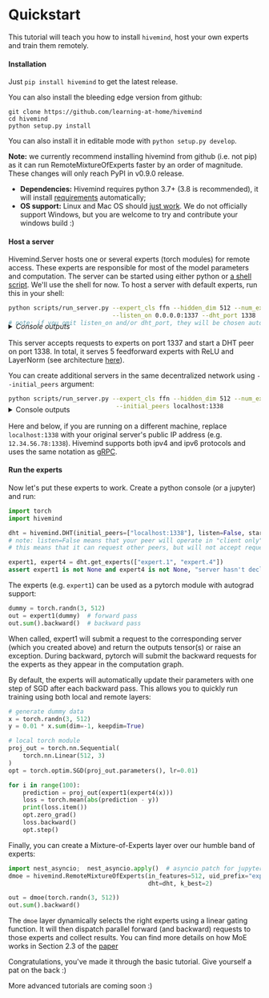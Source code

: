 # Quickstart

This tutorial will teach you how to install `hivemind`, host your own experts and train them remotely.


#### Installation

Just `pip install hivemind` to get the latest release. 

You can also install the bleeding edge version from github:
```
git clone https://github.com/learning-at-home/hivemind
cd hivemind
python setup.py install
```

You can also install it in editable mode with `python setup.py develop`.

__Note:__ we currently recommend installing hivemind from github (i.e. not pip) as it can run RemoteMixtureOfExperts faster by an order of magnitude. These changes will only reach PyPI in v0.9.0 release.

* __Dependencies:__ Hivemind requires python 3.7+ (3.8 is recommended), it will install [requirements](https://github.com/learning-at-home/hivemind/blob/master/requirements.txt) automatically; 
* __OS support:__ Linux and Mac OS should [just work](https://github.com/learning-at-home/hivemind/issues).
We do not officially support Windows, but you are welcome to try and contribute your windows build :)


#### Host a server

Hivemind.Server hosts one or several experts (torch modules) for remote access. These experts are responsible for 
most of the model parameters and computation. The server can be started using either python or 
[a shell script](https://github.com/learning-at-home/hivemind/blob/master/scripts/run_server.py). We'll use the shell for now. 
To host a server with default experts, run this in your shell:
```sh
python scripts/run_server.py --expert_cls ffn --hidden_dim 512 --num_experts 5 --expert_pattern expert.[0:5] \
                             --listen_on 0.0.0.0:1337 --dht_port 1338
# note: if you omit listen_on and/or dht_port, they will be chosen automatically and printed to stdout.
```
<details style="margin-top:-24px; margin-bottom: 16px;">
  <summary><i>Console outputs</i></summary>
  
  ```sh
[2020/08/26 11:54:52.645][INFO][server.create:101] Bootstrapping DHT node, initial peers = []
[2020/08/26 11:54:52.660][INFO][server.create:105] Running dht node on port 1338
[2020/08/26 11:54:53.182][INFO][server.task_pool.run:130] expert.0_forward starting, pid=19382
[2020/08/26 11:54:53.182][INFO][server.task_pool.run:130] expert.0_forward starting, pid=19382
[2020/08/26 11:54:53.189][INFO][server.task_pool.run:130] expert.0_backward starting, pid=19384
[2020/08/26 11:54:53.189][INFO][server.task_pool.run:130] expert.0_backward starting, pid=19384
[2020/08/26 11:54:53.196][INFO][server.task_pool.run:130] expert.1_forward starting, pid=19386
[2020/08/26 11:54:53.196][INFO][server.task_pool.run:130] expert.1_forward starting, pid=19386
[2020/08/26 11:54:53.206][INFO][server.task_pool.run:130] expert.1_backward starting, pid=19388
[2020/08/26 11:54:53.206][INFO][server.task_pool.run:130] expert.1_backward starting, pid=19388
[2020/08/26 11:54:53.212][INFO][server.task_pool.run:130] expert.2_forward starting, pid=19390
[2020/08/26 11:54:53.212][INFO][server.task_pool.run:130] expert.2_forward starting, pid=19390
[2020/08/26 11:54:53.218][INFO][server.task_pool.run:130] expert.2_backward starting, pid=19392
[2020/08/26 11:54:53.218][INFO][server.task_pool.run:130] expert.2_backward starting, pid=19392
[2020/08/26 11:54:53.225][INFO][server.task_pool.run:130] expert.3_forward starting, pid=19394
[2020/08/26 11:54:53.225][INFO][server.task_pool.run:130] expert.3_forward starting, pid=19394
[2020/08/26 11:54:53.232][INFO][server.task_pool.run:130] expert.3_backward starting, pid=19396
[2020/08/26 11:54:53.232][INFO][server.task_pool.run:130] expert.3_backward starting, pid=19396
[2020/08/26 11:54:53.235][INFO][server.task_pool.run:130] expert.4_forward starting, pid=19398
[2020/08/26 11:54:53.235][INFO][server.task_pool.run:130] expert.4_forward starting, pid=19398
[2020/08/26 11:54:53.241][INFO][server.task_pool.run:130] expert.4_backward starting, pid=19400
[2020/08/26 11:54:53.241][INFO][server.task_pool.run:130] expert.4_backward starting, pid=19400
[2020/08/26 11:54:53.244][INFO][server.runtime.run:60] Started
[2020/08/26 11:54:53.244][INFO][server.runtime.run:60] Started
[2020/08/26 11:54:53.245][INFO][server.create:136] Server started at 0.0.0.0:1337
[2020/08/26 11:54:53.245][INFO][server.create:137] Got 5 active experts of type ffn: ['expert.0', 'expert.1', 'expert.2', 'expert.3', 'expert.4']
  ```
</details>


This server accepts requests to experts on port 1337 and start a DHT peer on port 1338.
In total, it serves 5 feedforward experts with ReLU and LayerNorm
 (see architecture [here](https://github.com/learning-at-home/hivemind/blob/master/hivemind/server/layers/__init__.py#L7-L21)).

You can create additional servers in the same decentralized network using `--initial_peers` argument:
```sh
python scripts/run_server.py --expert_cls ffn --hidden_dim 512 --num_experts 10 --expert_pattern "expert.[5:250]" \
                              --initial_peers localhost:1338
```
<details style="margin-top:-24px; margin-bottom: 16px;">
  <summary>Console outputs</summary>
  
  ```sh
[2020/08/26 13:15:05.078][INFO][server.create:103] Bootstrapping DHT node, initial peers = ['localhost:1338']
[2020/08/26 13:15:05.101][INFO][server.create:107] Running dht node on port 44291
expert.[5:250]
[2020/08/26 13:15:06.326][INFO][server.task_pool.run:130] expert.113_forward starting, pid=29517
[2020/08/26 13:15:06.326][INFO][server.task_pool.run:130] expert.113_forward starting, pid=29517
[2020/08/26 13:15:06.333][INFO][server.task_pool.run:130] expert.113_backward starting, pid=29519
[2020/08/26 13:15:06.333][INFO][server.task_pool.run:130] expert.113_backward starting, pid=29519
[2020/08/26 13:15:06.340][INFO][server.task_pool.run:130] expert.149_forward starting, pid=29521
[2020/08/26 13:15:06.340][INFO][server.task_pool.run:130] expert.149_forward starting, pid=29521
[2020/08/26 13:15:06.352][INFO][server.task_pool.run:130] expert.149_backward starting, pid=29523
[2020/08/26 13:15:06.352][INFO][server.task_pool.run:130] expert.149_backward starting, pid=29523
[2020/08/26 13:15:06.363][INFO][server.task_pool.run:130] expert.185_forward starting, pid=29525
[2020/08/26 13:15:06.363][INFO][server.task_pool.run:130] expert.185_forward starting, pid=29525
[2020/08/26 13:15:06.375][INFO][server.task_pool.run:130] expert.185_backward starting, pid=29527
[2020/08/26 13:15:06.375][INFO][server.task_pool.run:130] expert.185_backward starting, pid=29527
[2020/08/26 13:15:06.381][INFO][server.task_pool.run:130] expert.189_forward starting, pid=29529
[2020/08/26 13:15:06.381][INFO][server.task_pool.run:130] expert.189_forward starting, pid=29529
[2020/08/26 13:15:06.388][INFO][server.task_pool.run:130] expert.189_backward starting, pid=29531
[2020/08/26 13:15:06.388][INFO][server.task_pool.run:130] expert.189_backward starting, pid=29531
[2020/08/26 13:15:06.400][INFO][server.task_pool.run:130] expert.191_forward starting, pid=29533
[2020/08/26 13:15:06.400][INFO][server.task_pool.run:130] expert.191_forward starting, pid=29533
[2020/08/26 13:15:06.407][INFO][server.task_pool.run:130] expert.191_backward starting, pid=29535
[2020/08/26 13:15:06.407][INFO][server.task_pool.run:130] expert.191_backward starting, pid=29535
[2020/08/26 13:15:06.415][INFO][server.task_pool.run:130] expert.196_forward starting, pid=29537
[2020/08/26 13:15:06.415][INFO][server.task_pool.run:130] expert.196_forward starting, pid=29537
[2020/08/26 13:15:06.426][INFO][server.task_pool.run:130] expert.196_backward starting, pid=29539
[2020/08/26 13:15:06.426][INFO][server.task_pool.run:130] expert.196_backward starting, pid=29539
[2020/08/26 13:15:06.435][INFO][server.task_pool.run:130] expert.225_forward starting, pid=29541
[2020/08/26 13:15:06.435][INFO][server.task_pool.run:130] expert.225_forward starting, pid=29541
[2020/08/26 13:15:06.445][INFO][server.task_pool.run:130] expert.225_backward starting, pid=29543
[2020/08/26 13:15:06.445][INFO][server.task_pool.run:130] expert.225_backward starting, pid=29543
[2020/08/26 13:15:06.454][INFO][server.task_pool.run:130] expert.227_forward starting, pid=29545
[2020/08/26 13:15:06.454][INFO][server.task_pool.run:130] expert.227_forward starting, pid=29545
[2020/08/26 13:15:06.467][INFO][server.task_pool.run:130] expert.227_backward starting, pid=29547
[2020/08/26 13:15:06.467][INFO][server.task_pool.run:130] expert.227_backward starting, pid=29547
[2020/08/26 13:15:06.475][INFO][server.task_pool.run:130] expert.36_forward starting, pid=29549
[2020/08/26 13:15:06.475][INFO][server.task_pool.run:130] expert.36_forward starting, pid=29549
[2020/08/26 13:15:06.482][INFO][server.task_pool.run:130] expert.36_backward starting, pid=29551
[2020/08/26 13:15:06.482][INFO][server.task_pool.run:130] expert.36_backward starting, pid=29551
[2020/08/26 13:15:06.497][INFO][server.task_pool.run:130] expert.58_forward starting, pid=29553
[2020/08/26 13:15:06.497][INFO][server.task_pool.run:130] expert.58_forward starting, pid=29553
[2020/08/26 13:15:06.507][INFO][server.task_pool.run:130] expert.58_backward starting, pid=29555
[2020/08/26 13:15:06.507][INFO][server.task_pool.run:130] expert.58_backward starting, pid=29555
[2020/08/26 13:15:06.509][INFO][server.runtime.run:60] Started
[2020/08/26 13:15:06.509][INFO][server.runtime.run:60] Started
[2020/08/26 13:15:06.510][INFO][server.create:166] Server started at 0.0.0.0:40089
[2020/08/26 13:15:06.510][INFO][server.create:167] Got 10 active experts of type ffn: ['expert.113', 'expert.149', 'expert.185', 'expert.189', 'expert.191', 'expert.196', 'expert.225', 'expert.227', 'expert.36', 'expert.58']
```
</details>

Here and below, if you are running on a different machine, replace `localhost:1338` with your original server's
public IP address (e.g. `12.34.56.78:1338`). Hivemind supports both ipv4 and ipv6 protocols and uses the same notation
as [gRPC](https://grpc.io/docs/languages/python/basics/#starting-the-server).

#### Run the experts

Now let's put these experts to work. Create a python console (or a jupyter) and run: 
```python
import torch
import hivemind

dht = hivemind.DHT(initial_peers=["localhost:1338"], listen=False, start=True)
# note: listen=False means that your peer will operate in "client only" mode: 
# this means that it can request other peers, but will not accept requests in return 

expert1, expert4 = dht.get_experts(["expert.1", "expert.4"])
assert expert1 is not None and expert4 is not None, "server hasn't declared experts (yet?)"
```

The experts (e.g. `expert1`) can be used as a pytorch module with autograd support:
```python
dummy = torch.randn(3, 512)
out = expert1(dummy)  # forward pass
out.sum().backward()  # backward pass
```

When called, expert1 will submit a request to the corresponding server (which you created above) and return
 the outputs tensor(s) or raise an exception. During backward, pytorch will submit the backward requests
 for the experts as they appear in the computation graph.
 
By default, the experts will automatically update their parameters with one step of SGD after each backward pass.
This allows you to quickly run training using both local and remote layers:
```python
# generate dummy data
x = torch.randn(3, 512)
y = 0.01 * x.sum(dim=-1, keepdim=True)

# local torch module
proj_out = torch.nn.Sequential(
    torch.nn.Linear(512, 3)
)
opt = torch.optim.SGD(proj_out.parameters(), lr=0.01)

for i in range(100):
    prediction = proj_out(expert1(expert4(x)))
    loss = torch.mean(abs(prediction - y))
    print(loss.item())
    opt.zero_grad()
    loss.backward()
    opt.step()
```

Finally, you can create a Mixture-of-Experts layer over our humble band of experts:
```python
import nest_asyncio;  nest_asyncio.apply()  # asyncio patch for jupyter. for now, we recommend using MoE from console
dmoe = hivemind.RemoteMixtureOfExperts(in_features=512, uid_prefix="expert", grid_size=(5,),
                                       dht=dht, k_best=2)

out = dmoe(torch.randn(3, 512))
out.sum().backward()
```

The `dmoe` layer dynamically selects the right experts using a linear gating function. It will then dispatch parallel
forward (and backward) requests to those experts and collect results.
You can find more details on how MoE works in Section 2.3 of the [paper](https://arxiv.org/abs/2002.04013)

Congratulations, you've made it through the basic tutorial. Give yourself a pat on the back :)

More advanced tutorials are coming soon :)
